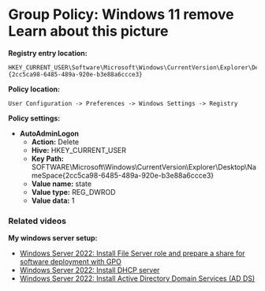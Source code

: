 # Group Policy: Windows 11 remove Learn about this picture

<b>Registry entry location:</b>

```batch
HKEY_CURRENT_USER\Software\Microsoft\Windows\CurrentVersion\Explorer\Desktop\NameSpace\{2cc5ca98-6485-489a-920e-b3e88a6ccce3}
```

<b>Policy location:</b>

```batch
User Configuration -> Preferences -> Windows Settings -> Registry
```

<b>Policy settings:</b>

* <b>AutoAdminLogon</b>
  * <b>Action:</b> Delete
  * <b>Hive:</b> HKEY_CURRENT_USER
  * <b>Key Path:</b> SOFTWARE\Microsoft\Windows\CurrentVersion\Explorer\Desktop\NameSpace\{2cc5ca98-6485-489a-920e-b3e88a6ccce3}
  * <b>Value name:</b> state
  * <b>Value type:</b> REG_DWROD
  * <b>Value data:</b> 1

### Related videos

<b>My windows server setup:</b>

* [Windows Server 2022: Install File Server role and prepare a share for software deployment with GPO](https://youtu.be/jEWSdC2qwyA)
* [Windows Server 2022: Install DHCP server](https://youtu.be/8n0MD9stQis)
* [Windows Server 2022: Install Active Directory Domain Services (AD DS)](https://youtu.be/1cYewbW3Tl0)